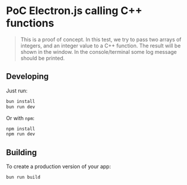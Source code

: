 # PoC Electron.js calling C++ functions

> This is a proof of concept. In this test, we try to pass two arrays of integers, and an integer
> value to a C++ function. The result will be shown in the window. In the console/terminal some
> log message should be printed.

## Developing

Just run:

```bash
bun install
bun run dev
```

Or with `npm`:

```bash
npm install
npm run dev
```

## Building

To create a production version of your app:

```bash
bun run build
```
